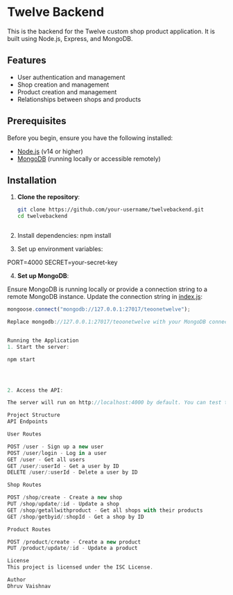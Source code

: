 # Twelve Backend

This is the backend for the Twelve custom shop product application. It is built using Node.js, Express, and MongoDB.

## Features

- User authentication and management
- Shop creation and management
- Product creation and management
- Relationships between shops and products

## Prerequisites

Before you begin, ensure you have the following installed:

- [Node.js](https://nodejs.org/) (v14 or higher)
- [MongoDB](https://www.mongodb.com/) (running locally or accessible remotely)

## Installation

1. **Clone the repository**:

   ```bash
   git clone https://github.com/your-username/twelvebackend.git
   cd twelvebackend



2. Install dependencies:
   npm install

3. Set up environment variables:

PORT=4000 SECRET=your-secret-key


4. **Set up MongoDB**:

Ensure MongoDB is running locally or provide a connection string to a remote MongoDB instance. Update the connection string in [index.js](http://_vscodecontentref_/0):

```javascript
mongoose.connect("mongodb://127.0.0.1:27017/teoonetwelve");

Replace mongodb://127.0.0.1:27017/teoonetwelve with your MongoDB connection string if necessary.


Running the Application
1. Start the server:

npm start




2. Access the API:

The server will run on http://localhost:4000 by default. You can test the API using tools like Postman or cURL.

Project Structure
API Endpoints

User Routes

POST /user - Sign up a new user
POST /user/login - Log in a user
GET /user - Get all users
GET /user/:userId - Get a user by ID
DELETE /user/:userId - Delete a user by ID

Shop Routes

POST /shop/create - Create a new shop
PUT /shop/update/:id - Update a shop
GET /shop/getallwithproduct - Get all shops with their products
GET /shop/getbyid/:shopId - Get a shop by ID

Product Routes

POST /product/create - Create a new product
PUT /product/update/:id - Update a product

License
This project is licensed under the ISC License.

Author
Dhruv Vaishnav





